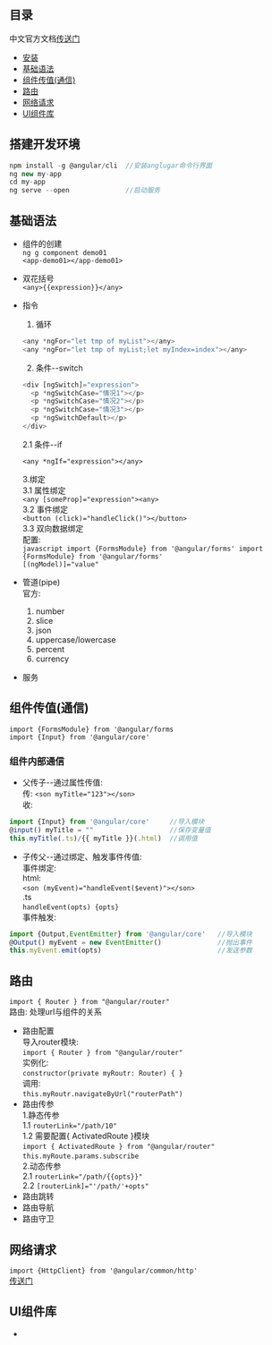 
## 目录
   
   中文官方文档[传送门](https://angular.cn/docs)
   
   - <a href="#0">安装</a>
   - <a href="#1">基础语法</a>
   - <a href="#2">组件传值(通信)</a>
   - <a href="#3">路由</a>
   - <a href="#4">网络请求</a>
   - <a href="#5">UI组件库</a>
   
   
 ## <a name="0">搭建开发环境</a> 
 
  ```javascript  
  npm install -g @angular/cli  //安装anglugar命令行界面
  ng new my-app
  cd my-app
  ng serve --open              //启动服务
  ```
    
 ## <a name="1">基础语法</a>  
  - 组件的创建  
      `ng g component demo01`  
      `<app-demo01></app-demo01>`  
  - 双花括号  
      `<any>{{expression}}</any>`  
  - 指令  
  
      1. 循环 
      ```javascript
      <any *ngFor="let tmp of myList"></any>
      <any *ngFor="let tmp of myList;let myIndex=index"></any>
      ```  
      2. 条件--switch  
      
      ```javascript  
      <div [ngSwitch]="expression">
        <p *ngSwitchCase="情况1"></p>
        <p *ngSwitchCase="情况2"></p>
        <p *ngSwitchCase="情况3"></p>
        <p *ngSwitchDefault></p>
      </div>
      ```  
      2.1 条件--if  

      `<any *ngIf="expression"></any>`  
      
      3.绑定  
        3.1  属性绑定  
        `<any [someProp]="expression"><any>`  
        3.2  事件绑定  
        `<button (click)="handleClick()"></button>`  
        3.3  双向数据绑定  
        配置:  
        ```javascript
        import {FormsModule} from '@angular/forms' import {FormsModule} from '@angular/forms' 
        ```  
        `[(ngModel)]="value"`  
  - 管道(pipe)  
    官方:  
      1. number  
      2. slice  
      3. json  
      4. uppercase/lowercase  
      5. percent  
      6. currency  
  - 服务  

 ## <a name="2">组件传值(通信)</a>  
  `import {FormsModule} from '@angular/forms`  
  `import {Input} from '@angular/core' `
  ### 组件内部通信 
  - 父传子--通过属性传值:  
  传:  `<son myTitle="123"></son>`  
  收:  
  ```javascript
  import {Input} from '@angular/core'     //导入模块
  @input() myTitle = ""                   //保存变量值
  this.myTitle(.ts)/{{ myTitle }}(.html)  //调用值
  ```  
  
  - 子传父--通过绑定、触发事件传值:  
  事件绑定:   
  html:  
  `<son (myEvent)="handleEvent($event)"></son>`  
  .ts  
  `handleEvent(opts) {opts}`  
  事件触发:  
  ```javascript  
  import {Output,EventEmitter} from '@angular/core'   //导入模块  
  @Output() myEvent = new EventEmitter()              //抛出事件  
  this.myEvent.emit(opts)                             //发送参数  
  ```

 ## <a name="3">路由</a>  
  `import { Router } from "@angular/router"`  
  路由:  处理url与组件的关系  
  - 路由配置  
  导入router模块:  
    `import { Router } from "@angular/router"`  
    实例化:  
    `constructor(private myRoutr: Router) { }
`  
调用:  
    `this.myRoutr.navigateByUrl("routerPath")`  
  - 路由传参  
    1.静态传参  
      1.1   `routerLink="/path/10"`  
      1.2   需要配置{ ActivatedRoute }模块  
      `import { ActivatedRoute } from "@angular/router"`  
      `this.myRoute.params.subscribe`  
    2.动态传参  
      2.1   `routerLink="/path/{{opts}}"`  
      2.2   `[routerLink]="'/path/'+opts"`  
  - 路由跳转  
  - 路由导航  
  - 路由守卫

## <a name="4">网络请求</a>  
   `import {HttpClient} from '@angular/common/http'`   
   [传送门](https://angular.cn/tutorial/toh-pt6)

## <a name="5">UI组件库</a> 
  - 
